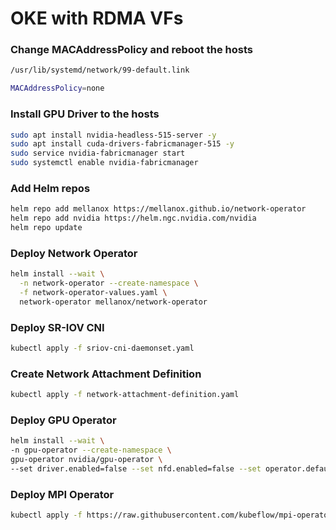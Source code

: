 # OKE with RDMA VFs

### Change MACAddressPolicy and reboot the hosts

```sh
/usr/lib/systemd/network/99-default.link

MACAddressPolicy=none
```

### Install GPU Driver to the hosts
```sh
sudo apt install nvidia-headless-515-server -y
sudo apt install cuda-drivers-fabricmanager-515 -y
sudo service nvidia-fabricmanager start
sudo systemctl enable nvidia-fabricmanager
```

### Add Helm repos
```sh
helm repo add mellanox https://mellanox.github.io/network-operator
helm repo add nvidia https://helm.ngc.nvidia.com/nvidia
helm repo update
```

### Deploy Network Operator
```sh
helm install --wait \
  -n network-operator --create-namespace \
  -f network-operator-values.yaml \
  network-operator mellanox/network-operator
```

### Deploy SR-IOV CNI
```sh
kubectl apply -f sriov-cni-daemonset.yaml
```

### Create Network Attachment Definition
```sh
kubectl apply -f network-attachment-definition.yaml
```

### Deploy GPU Operator
```sh
helm install --wait \
-n gpu-operator --create-namespace \
gpu-operator nvidia/gpu-operator \
--set driver.enabled=false --set nfd.enabled=false --set operator.defaultRuntime=crio
```

### Deploy MPI Operator
```sh
kubectl apply -f https://raw.githubusercontent.com/kubeflow/mpi-operator/master/deploy/v2beta1/mpi-operator.yaml
```
